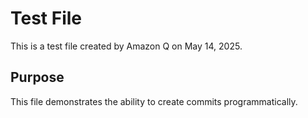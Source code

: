 # Test File

This is a test file created by Amazon Q on May 14, 2025.

## Purpose

This file demonstrates the ability to create commits programmatically.
